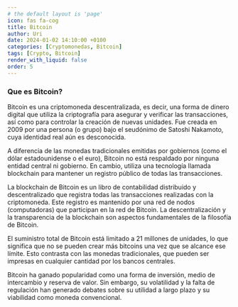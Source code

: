 ```yaml
---
# the default layout is 'page'
icon: fas fa-cog
title: Bitcoin
author: Uri
date: 2024-01-02 14:10:00 +0100
categories: [Cryptomonedas, Bitcoin]
tags: [Crypto, Bitcoin]
render_with_liquid: false
order: 5
---
```


### Que es Bitcoin?

Bitcoin es una criptomoneda descentralizada, es decir, una forma de dinero digital que utiliza la criptografía para asegurar y verificar las transacciones, así como para controlar la creación de nuevas unidades. Fue creada en 2009 por una persona (o grupo) bajo el seudónimo de Satoshi Nakamoto, cuya identidad real aún es desconocida.

A diferencia de las monedas tradicionales emitidas por gobiernos (como el dólar estadounidense o el euro), Bitcoin no está respaldado por ninguna entidad central ni gobierno. En cambio, utiliza una tecnología llamada blockchain para mantener un registro público de todas las transacciones.

La blockchain de Bitcoin es un libro de contabilidad distribuido y descentralizado que registra todas las transacciones realizadas con la criptomoneda. Este registro es mantenido por una red de nodos (computadoras) que participan en la red de Bitcoin. La descentralización y la transparencia de la blockchain son aspectos fundamentales de la filosofía de Bitcoin.

El suministro total de Bitcoin está limitado a 21 millones de unidades, lo que significa que no se pueden crear más bitcoins una vez que se alcance ese límite. Esto contrasta con las monedas tradicionales, que pueden ser impresas en cualquier cantidad por los bancos centrales.

Bitcoin ha ganado popularidad como una forma de inversión, medio de intercambio y reserva de valor. Sin embargo, su volatilidad y la falta de regulación han generado debates sobre su utilidad a largo plazo y su viabilidad como moneda convencional.
